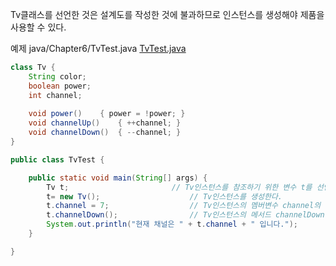 Tv클래스를 선언한 것은 설계도를 작성한 것에 불과하므로 인스턴스를 생성해야 제품을 사용할 수 있다.

예제 java/Chapter6/TvTest.java
[TvTest.java](https://github.com/MinSeonging/java/Chapter6/TvTest.java)

```java
class Tv {
	String color;
	boolean power;
	int channel;
	
	void power()	{ power = !power; }
	void channelUp()	{ ++channel; }
	void channelDown()	{ --channel; }
}

public class TvTest {

	public static void main(String[] args) {
		Tv t;						// Tv인스턴스를 참조하기 위한 변수 t를 선언
		t= new Tv();					// Tv인스턴스를 생성한다.
		t.channel = 7;					// Tv인스턴스의 멤버변수 channel의 값을 7로 한다.
		t.channelDown();				// Tv인스턴스의 메서드 channelDown()을 호출한다.
		System.out.println("현재 채널은 " + t.channel + " 입니다.");
	}

}
```
